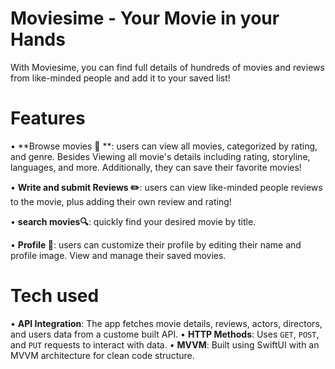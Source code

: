 # **Moviesime -  Your Movie in your Hands**

With Moviesime, you can find full details of hundreds of movies and reviews from like-minded people and add it to your saved list!


# **Features**
• **Browse movies 🎥 **: users can view all movies, categorized by rating, and genre. Besides Viewing all movie's details including rating, storyline, languages, and more. Additionally, they can save their favorite movies!

• **Write and submit Reviews ✏️**: users can view like-minded people reviews to the movie, plus adding their own review and rating!

• **search movies🔍**: quickly find your desired movie by title.

• **Profile 👤**: users can customize their profile by editing their name and profile image. View and manage their saved movies.

# **Tech used**
• **API Integration**: The app fetches movie details, reviews, actors, directors, and users data from a custome built API.
• **HTTP Methods**: Uses `GET`, `POST`, and `PUT` requests to interact with data.
• **MVVM**: Built using SwiftUI with an MVVM architecture for clean code structure. 

